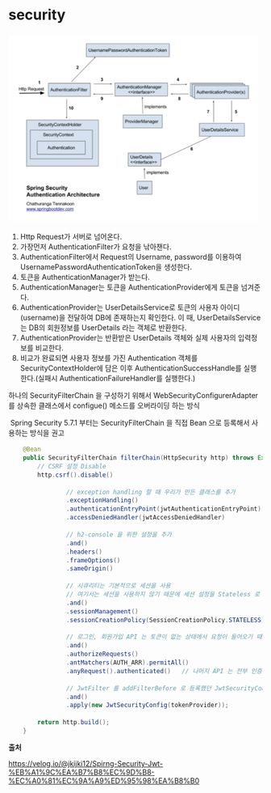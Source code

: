 # security

### <img src="security_assets/2023-07-11-17-03-52-image.png" title="" alt="" width="496">

1. Http Request가 서버로 넘어온다.
2. 가장먼저 AuthenticationFilter가 요청을 낚아챈다.
3. AuthenticationFilter에서 Request의 Username, password를 이용하여 UsernamePasswordAuthenticationToken을 생성한다.
4. 토큰을 AuthenticationManager가 받는다.
5. AuthenticationManager는 토큰을 AuthenticationProvider에게 토큰을 넘겨준다.
6. AuthenticationProvider는 UserDetailsService로 토큰의 사용자 아이디(username)을 전달하여 DB에 존재하는지 확인한다. 이 때, UserDetailsService는 DB의 회원정보를 UserDetails 라는 객체로 반환한다.
7. AuthenticationProvider는 반환받은 UserDetails 객체와 실제 사용자의 입력정보를 비교한다.
8. 비교가 완료되면 사용자 정보를 가진 Authentication 객체를 SecurityContextHolder에 담은 이후 AuthenticationSuccessHandle를 실행한다.(실패시 AuthenticationFailureHandler를 실행한다.)



하나의 SecurityFilterChain 을 구성하기 위해서 WebSecurityConfigurerAdapter 를 상속한 클래스에서 configue() 메소드를 오버라이딩 하는 방식

 Spring Security 5.7.1 부터는 SecurityFilterChain 을 직접 Bean 으로 등록해서 사용하는 방식을 권고

```java
    @Bean
    public SecurityFilterChain filterChain(HttpSecurity http) throws Exception {
        // CSRF 설정 Disable
        http.csrf().disable()

                // exception handling 할 때 우리가 만든 클래스를 추가
                .exceptionHandling()
                .authenticationEntryPoint(jwtAuthenticationEntryPoint)
                .accessDeniedHandler(jwtAccessDeniedHandler)

                // h2-console 을 위한 설정을 추가
                .and()
                .headers()
                .frameOptions()
                .sameOrigin()

                // 시큐리티는 기본적으로 세션을 사용
                // 여기서는 세션을 사용하지 않기 때문에 세션 설정을 Stateless 로 설정
                .and()
                .sessionManagement()
                .sessionCreationPolicy(SessionCreationPolicy.STATELESS)

                // 로그인, 회원가입 API 는 토큰이 없는 상태에서 요청이 들어오기 때문에 permitAll 설정
                .and()
                .authorizeRequests()
                .antMatchers(AUTH_ARR).permitAll()
                .anyRequest().authenticated()   // 나머지 API 는 전부 인증 필요

                // JwtFilter 를 addFilterBefore 로 등록했던 JwtSecurityConfig 클래스를 적용
                .and()
                .apply(new JwtSecurityConfig(tokenProvider));

        return http.build();
    }

```



**출처**

https://velog.io/@jkijki12/Spirng-Security-Jwt-%EB%A1%9C%EA%B7%B8%EC%9D%B8-%EC%A0%81%EC%9A%A9%ED%95%98%EA%B8%B0
